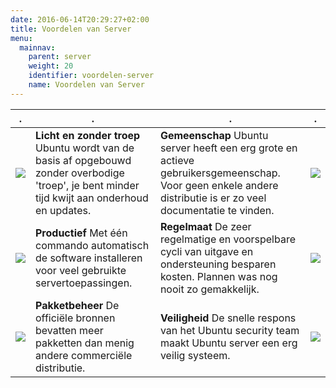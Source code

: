 ```yaml
---
date: 2016-06-14T20:29:27+02:00
title: Voordelen van Server
menu:
  mainnav:
    parent: server
    weight: 20
    identifier: voordelen-server
    name: Voordelen van Server
---
```


.|.|.|.
---|---|---|---
![](/images/ground-up.resized.jpg)  | **Licht en zonder troep** Ubuntu wordt van de basis af opgebouwd zonder overbodige 'troep', je bent minder tijd kwijt aan onderhoud en updates. | **Gemeenschap** Ubuntu server heeft een erg grote en actieve gebruikersgemeenschap. Voor geen enkele andere distributie is er zo veel documentatie te vinden.  |  ![](/images/ground-up.resized.jpg)
![](/images/ground-up.resized.jpg)  | **Productief** Met één commando automatisch de software installeren voor veel gebruikte servertoepassingen.  | **Regelmaat** De zeer regelmatige en voorspelbare cycli van uitgave en ondersteuning besparen kosten. Plannen was nog nooit zo gemakkelijk.  |  ![](/images/ground-up.resized.jpg)
![](/images/ground-up.resized.jpg)  |  **Pakketbeheer** De officiële bronnen bevatten meer pakketten dan menig andere commerciële distributie. | **Veiligheid** De snelle respons van het Ubuntu security team maakt Ubuntu server een erg veilig systeem.  |  ![](/images/ground-up.resized.jpg)

